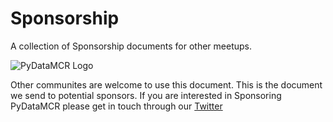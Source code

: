 # Sponsorship
A collection of Sponsorship documents for other meetups.

![PyDataMCR Logo](https://pbs.twimg.com/profile_images/1168837415718608897/6MyxeCzP_400x400.jpg)

Other communites are welcome to use this document. This is the document we send to potential sponsors. If you are interested in Sponsoring PyDataMCR please get in touch through our [Twitter](https://twitter.com/PyDataMCR)